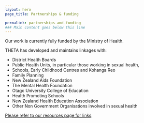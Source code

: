 ```yaml
---
layout: hero
page_title: Partnerships & funding

permalink: partnerships-and-funding
### Main content goes below this line
---
```

Our work is currently fully funded by the Ministry of Health.

THETA has developed and maintains linkages with:

* District Health Boards
* Public Health Units, in particular those working in sexual health,
* Schools, Early Childhood Centres and Kohanga Reo
* Family Planning
* New Zealand Aids Foundation
* The Mental Health Foundation
* Otago University College of Education
* Health Promoting Schools
* New Zealand Health Education Association
* Other Non Government Organisations involved in sexual health

[Please refer to our resources page for links]()

